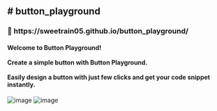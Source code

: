 <h2># button_playground</h2>
<h3>🎁 https://sweetrain05.github.io/button_playground/</h3>
<h4>
Welcome to Button Playground! </br></br>
Create a simple button with Button Playground. </br></br>
Easily design a button with just few clicks and get your code snippet instantly. </br></h4>

![image](https://user-images.githubusercontent.com/86023470/197098368-36e9fd84-9752-49e5-b0fd-38acdabe74cc.png)
![image](https://user-images.githubusercontent.com/86023470/197100814-80c82453-6b21-462f-b25e-c522e4ec0570.png)
